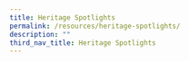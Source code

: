 ```yaml
---
title: Heritage Spotlights
permalink: /resources/heritage-spotlights/
description: ""
third_nav_title: Heritage Spotlights
---
```


